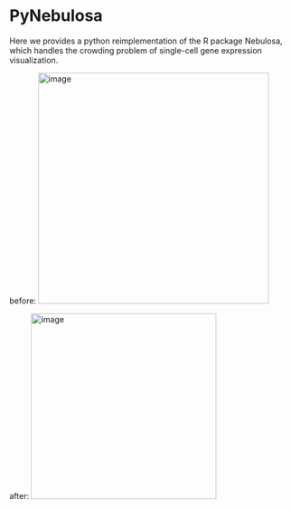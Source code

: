 # PyNebulosa
Here we provides a python reimplementation of the R package Nebulosa, which handles the crowding problem of single-cell gene expression visualization.

before:
<img width="408" alt="image" src="https://github.com/user-attachments/assets/4c481b00-583b-4e7e-b064-95db59160024" />

after:
<img width="328" alt="image" src="https://github.com/user-attachments/assets/d4e2cc47-7d73-40d1-9b81-8360083780d1" />
